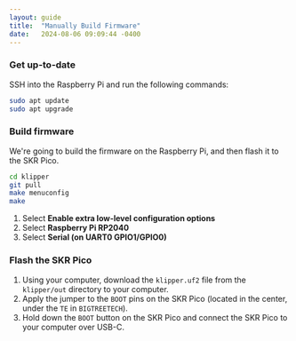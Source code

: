 ```yaml
---
layout: guide
title:  "Manually Build Firmware"
date:   2024-08-06 09:09:44 -0400
---
```


### Get up-to-date
SSH into the Raspberry Pi and run the following commands:

```bash
sudo apt update
sudo apt upgrade
```

### Build firmware

We're going to build the firmware on the Raspberry Pi, and then flash it to the SKR Pico.

```bash
cd klipper
git pull
make menuconfig
make
```

1. Select **Enable extra low-level configuration options**
2. Select **Raspberry Pi RP2040**
3. Select **Serial (on UART0 GPIO1/GPIO0)**

### Flash the SKR Pico

1. Using your computer, download the `klipper.uf2` file from the `klipper/out` directory to your computer.
2. Apply the jumper to the `BOOT` pins on the SKR Pico (located in the center, under the `TE` in `BIGTREETECH`).
3. Hold down the `BOOT` button on the SKR Pico and connect the SKR Pico to your computer over USB-C.